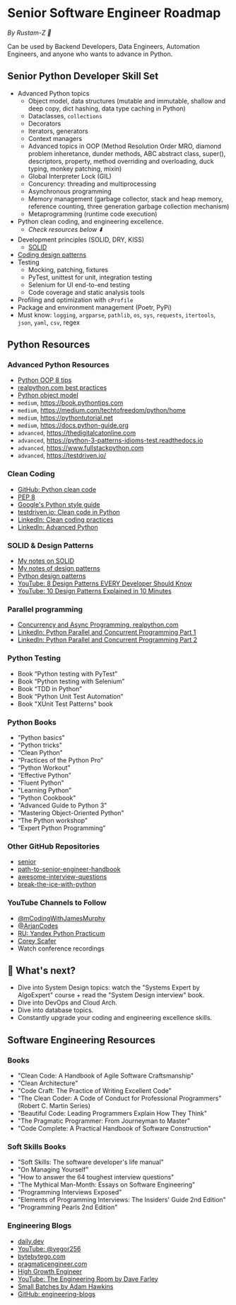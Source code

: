 # Senior Software Engineer Roadmap

*By Rustam-Z 🚀*

Can be used by Backend Developers, Data Engineers, Automation Engineers, and anyone who wants to advance in Python.

## Senior Python Developer Skill Set
- Advanced Python topics
  - Object model, data structures (mutable and immutable, shallow and deep copy, dict hashing, data type caching in Python)
  - Dataclasses, `collections` 
  - Decorators
  - Iterators, generators
  - Context managers
  - Advanced topics in OOP (Method Resolution Order MRO, diamond problem inheretance, dunder methods, ABC abstract class, super(), descriptors, property, method overriding and overloading, duck typing, monkey patching, mixin)
  - Global Interpreter Lock (GIL)
  - Concurency: threading and multiprocessing
  - Asynchronous programming
  - Memory management (garbage collector, stack and heap memory, reference counting, three generation garbage collection mechanism)
  - Metaprogramming (runtime code execution)
- Python clean coding, and engineering excellence.
  - *Check resources below ⬇️*
- Development principles (SOLID, DRY, KISS)
  - [SOLID](https://github.com/Rustam-Z/senior-python-engineer/tree/main/solid)
- [Coding design patterns](https://github.com/Rustam-Z/senior-python-engineer/tree/main/design_patterns#design-patterns-with-python)
- Testing
  - Mocking, patching, fixtures
  - PyTest, unittest for unit, integration testing
  - Selenium for UI end-to-end testing
  - Code coverage and static analysis tools
- Profiling and optimization with `cProfile`
- Package and environment management (Poetr, PyPi)
- Must know: `logging`, `argparse`, `pathlib`, `os`, `sys`, `requests`, `itertools`, `json`, `yaml`, `csv`, regex

## Python Resources

### Advanced Python Resources
- [Python OOP 8 tips](https://towardsdatascience.com/8-tips-for-object-oriented-programming-in-python-3e98b767ae79)
- [realpython.com best practices ](https://realpython.com/tutorials/best-practices/)
- [Python object model](https://youtu.be/pQdcfCmwFak?feature=shared)
- `medium`, https://book.pythontips.com
- `medium`, https://medium.com/techtofreedom/python/home
- `medium`, https://pythontutorial.net
- `medium`, https://docs.python-guide.org
- `advanced`, https://thedigitalcatonline.com
- `advanced`, https://python-3-patterns-idioms-test.readthedocs.io
- `advanced`, https://www.fullstackpython.com
- `advanced`, https://testdriven.io/

### Clean Coding
- [GitHub: Python clean code](https://github.com/zedr/clean-code-python)
- [PEP 8](https://peps.python.org/pep-0008/)
- [Google's Python style guide](https://google.github.io/styleguide/pyguide.html)
- [testdriven.io: Clean code in Python](https://testdriven.io/blog/clean-code-python/)
- [LinkedIn: Clean coding practices](https://www.linkedin.com/learning/agile-software-development-clean-coding-practices)
- [LinkedIn: Advanced Python](https://www.linkedin.com/learning/advanced-python)

### SOLID & Design Patterns
- [My notes on SOLID](https://github.com/Rustam-Z/senior-python-engineer/tree/main/solid)
- [My notes of design patterns](https://github.com/Rustam-Z/senior-python-engineer/tree/main/design_patterns#design-patterns-with-python)
- [Python design patterns](https://github.com/faif/python-patterns)
- [YouTube: 8 Design Patterns EVERY Developer Should Know](https://www.youtube.com/watch?v=tAuRQs_d9F8)
- [YouTube: 10 Design Patterns Explained in 10 Minutes](https://www.youtube.com/watch?v=tv-_1er1mWI)

### Parallel programming
- [Concurrency and Async Programming, realpython.com](https://realpython.com/learning-paths/python-concurrency-parallel-programming)
- [LinkedIn: Python Parallel and Concurrent Programming Part 1](https://www.linkedin.com/learning/python-parallel-and-concurrent-programming-part-1)
- [LinkedIn: Python Parallel and Concurrent Programming Part 2](https://www.linkedin.com/learning/python-parallel-and-concurrent-programming-part-2)

### Python Testing
- Book “Python testing with PyTest”
- Book “Python testing with Selenium”
- Book “TDD in Python”
- Book “Python Unit Test Automation“
- Book "XUnit Test Patterns" book

### Python Books
- "Python basics"
- "Python tricks"
- "Clean Python"
- “Practices of the Python Pro”
- “Python Workout”
- “Effective Python”
- "Fluent Python"
- "Learning Python”
- "Python Cookbook"
- "Advanced Guide to Python 3"
- "Mastering Object-Oriented Python"
- “The Python workshop”
- “Expert Python Programming”

### Other GitHub Repositories
- [senior](https://github.com/matacoder/senior)
- [path-to-senior-engineer-handbook](https://github.com/jordan-cutler/path-to-senior-engineer-handbook)
- [awesome-interview-questions](https://github.com/DopplerHQ/awesome-interview-questions#python)
- [break-the-ice-with-python](https://github.com/darkprinx/break-the-ice-with-python)

### YouTube Channels to Follow
- [@mCodingWithJamesMurphy](https://youtube.com/c/mCodingWithJamesMurphy)
- [@ArjanCodes](https://youtube.com/c/ArjanCodes)
- [RU: Yandex Python Practicum](https://www.youtube.com/playlist?list=PLlb7e2G7aSpQhNphPSpcO4daaRPeVstku) 
- [Corey Scafer](https://www.youtube.com/playlist?list=PL-osiE80TeTt2d9bfVyTiXJA-UTHn6WwU)
- Watch conference recordings

## 🚩 What's next? 
- Dive into System Design topics: watch the "Systems Expert by AlgoExpert" course + read the "System Design interview" book.
- Dive into DevOps and Cloud Arch.
- Dive into database topics.
- Constantly upgrade your coding and engineering excellence skills.

## Software Engineering Resources
### Books
- "Clean Code: A Handbook of Agile Software Craftsmanship"
- "Clean Architecture"
- "Code Craft: The Practice of Writing Excellent Code"
- "The Clean Coder: A Code of Conduct for Professional Programmers" (Robert C. Martin Series)
- "Beautiful Code: Leading Programmers Explain How They Think"
- "The Pragmatic Programmer: From Journeyman to Master"
- "Code Complete: A Practical Handbook of Software Construction"

### Soft Skills Books
- "Soft Skills: The software developer's life manual"
- "On Managing Yourself"
- "How to answer the 64 toughest interview questions"
- "The Mythical Man-Month: Essays on Software Engineering"
- "Programming Interviews Exposed"
- "Elements of Programming Interviews: The Insiders' Guide 2nd Edition"
- "Programming Pearls 2nd Edition"
  
### Engineering Blogs
- [daily.dev](https://daily.dev/)
- [YouTube: @yegor256](https://www.youtube.com/@yegor256)
- [bytebytego.com](https://blog.bytebytego.com/p/79-engineering-blogs-to-level-up)
- [pragmaticengineer.com](https://blog.pragmaticengineer.com/)
- [High Growth Engineer](https://careercutler.substack.com/?r=1r629c)
- [YouTube: The Engineering Room by Dave Farley](https://www.youtube.com/playlist?app=desktop&list=PLwLLcwQlnXByuoAE-jYYg8MSNrzodVtJX)
- [Small Batches by Adam Hawkins](https://smallbatches.fm/)
- [GitHub: engineering-blogs](https://github.com/kilimchoi/engineering-blogs)
